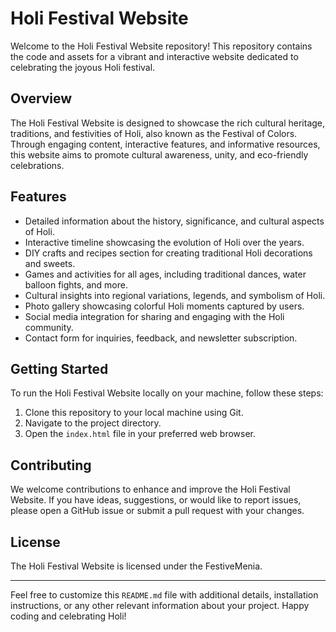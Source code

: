 # Holi Festival Website

Welcome to the Holi Festival Website repository! This repository contains the code and assets for a vibrant and interactive website dedicated to celebrating the joyous Holi festival.

## Overview

The Holi Festival Website is designed to showcase the rich cultural heritage, traditions, and festivities of Holi, also known as the Festival of Colors. Through engaging content, interactive features, and informative resources, this website aims to promote cultural awareness, unity, and eco-friendly celebrations.

## Features

- Detailed information about the history, significance, and cultural aspects of Holi.
- Interactive timeline showcasing the evolution of Holi over the years.
- DIY crafts and recipes section for creating traditional Holi decorations and sweets.
- Games and activities for all ages, including traditional dances, water balloon fights, and more.
- Cultural insights into regional variations, legends, and symbolism of Holi.
- Photo gallery showcasing colorful Holi moments captured by users.
- Social media integration for sharing and engaging with the Holi community.
- Contact form for inquiries, feedback, and newsletter subscription.

## Getting Started

To run the Holi Festival Website locally on your machine, follow these steps:

1. Clone this repository to your local machine using Git.
2. Navigate to the project directory.
3. Open the `index.html` file in your preferred web browser.

## Contributing

We welcome contributions to enhance and improve the Holi Festival Website. If you have ideas, suggestions, or would like to report issues, please open a GitHub issue or submit a pull request with your changes.

## License

The Holi Festival Website is licensed under the FestiveMenia.

---

Feel free to customize this `README.md` file with additional details, installation instructions, or any other relevant information about your project. Happy coding and celebrating Holi!
